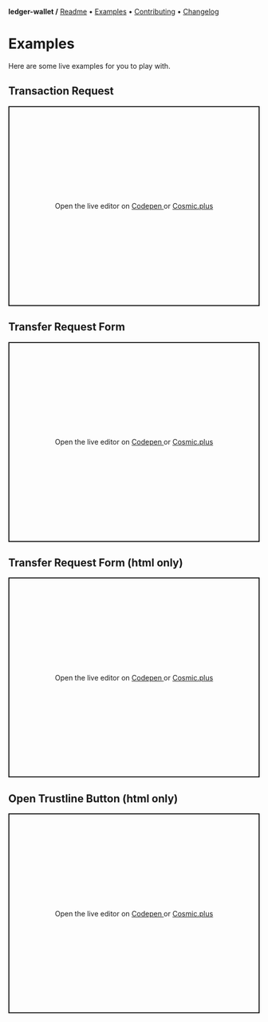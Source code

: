 **ledger-wallet /**
[Readme](https://cosmic.plus/#view:js-ledger-wallet)
• [Examples](https://cosmic.plus/#view:js-ledger-wallet/EXAMPLES)
• [Contributing](https://cosmic.plus/#view:js-ledger-wallet/CONTRIBUTING)
• [Changelog](https://cosmic.plus/#view:js-ledger-wallet/CHANGELOG)

# Examples

Here are some live examples for you to play with.

<script async src="https://static.codepen.io/assets/embed/ei.js" hidden></script>

## Transaction Request

<!--QWLdPeo--><p class="codepen" data-height="400" data-theme-id="37456" data-default-tab="js,result" data-user="cosmic-plus" data-slug-hash="QWLdPeo" data-preview="true" data-editable="true" style="height: 400px; box-sizing: border-box; display: flex; align-items: center; justify-content: center; border: 2px solid; margin: 1em 0; padding: 1em;" data-pen-title="cosmic-lib, Transaction Request">
  <span>
    Open the live editor on
    <a href="https://codepen.io/cosmic-plus/pen/QWLdPeo?editors=1010#0">
      Codepen
    </a> or
    <a href="https://cosmic-plus/#view:js-cosmic-lib/EXAMPLES.html">
      Cosmic.plus
    </a>
  </span>
</p>

## Transfer Request Form

<!--wZEwjK--><p class="codepen" data-height="400" data-theme-id="37456" data-default-tab="js,result" data-user="cosmic-plus" data-slug-hash="wZEwjK" data-preview="true" data-editable="true" style="height: 400px; box-sizing: border-box; display: flex; align-items: center; justify-content: center; border: 2px solid; margin: 1em 0; padding: 1em;" data-pen-title="cosmic-lib, Transfer Request Form">
  <span>
    Open the live editor on
    <a href="https://codepen.io/cosmic-plus/pen/wZEwjK?editors=1010#0">
      Codepen
    </a> or
    <a href="https://cosmic-plus/#view:js-cosmic-lib/EXAMPLES.html">
      Cosmic.plus
    </a>
  </span>
</p>

## Transfer Request Form (html only)

<!--xxKLXNZ--><p class="codepen" data-height="400" data-theme-id="37456" data-default-tab="html,result" data-user="cosmic-plus" data-slug-hash="xxKLXNZ" data-preview="true" data-editable="true" style="height: 400px; box-sizing: border-box; display: flex; align-items: center; justify-content: center; border: 2px solid; margin: 1em 0; padding: 1em;" data-pen-title="html-only, Transfer Request Form">
  <span>
    Open the live editor on
    <a href="https://codepen.io/cosmic-plus/pen/xxKLXNZ?editors=1000#0">
      Codepen
    </a> or
    <a href="https://cosmic-plus/#view:js-cosmic-lib/EXAMPLES.html">
      Cosmic.plus
    </a>
  </span>
</p>

## Open Trustline Button (html only)

<!--QWLQLBG--><p class="codepen" data-height="400" data-theme-id="37456" data-default-tab="html,result" data-user="cosmic-plus" data-slug-hash="QWLQLBG" data-preview="true" data-editable="true" style="height: 400px; box-sizing: border-box; display: flex; align-items: center; justify-content: center; border: 2px solid; margin: 1em 0; padding: 1em;" data-pen-title="cosmic-lib, Open Trustline Button">
  <span>
    Open the live editor on
    <a href="https://codepen.io/cosmic-plus/pen/QWLQLBG?editors=1010#0">
      Codepen
    </a> or
    <a href="https://cosmic-plus/#view:js-cosmic-lib/EXAMPLES.html">
      Cosmic.plus
    </a>
  </span>
</p>
